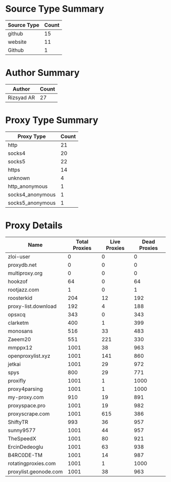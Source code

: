 # Source Type Summary

| Source Type | Count |
|-------------|-------|
| github | 15 |
| website | 11 |
| Github | 1 |


# Author Summary

| Author | Count |
|--------|-------|
| Rizsyad AR | 27 |


# Proxy Type Summary

| Proxy Type | Count |
|------------|-------|
| http | 21 |
| socks4 | 20 |
| socks5 | 22 |
| https | 14 |
| unknown | 4 |
| http_anonymous | 1 |
| socks4_anonymous | 1 |
| socks5_anonymous | 1 |


# Proxy Details

| Name | Total Proxies | Live Proxies | Dead Proxies |
|------|---------------|--------------|---------------|
| zloi-user | 0 | 0 | 0 |
| proxydb.net | 0 | 0 | 0 |
| multiproxy.org | 0 | 0 | 0 |
| hookzof | 64 | 0 | 64 |
| rootjazz.com | 1 | 0 | 1 |
| roosterkid | 204 | 12 | 192 |
| proxy-list.download | 192 | 4 | 188 |
| opsxcq | 343 | 0 | 343 |
| clarketm | 400 | 1 | 399 |
| monosans | 516 | 33 | 483 |
| Zaeem20 | 551 | 221 | 330 |
| mmppx12 | 1001 | 38 | 963 |
| openproxylist.xyz | 1001 | 141 | 860 |
| jetkai | 1001 | 29 | 972 |
| spys | 800 | 29 | 771 |
| proxifly | 1001 | 1 | 1000 |
| proxy4parsing | 1001 | 1 | 1000 |
| my-proxy.com | 910 | 19 | 891 |
| proxyspace.pro | 1001 | 19 | 982 |
| proxyscrape.com | 1001 | 615 | 386 |
| ShiftyTR | 993 | 36 | 957 |
| sunny9577 | 1001 | 44 | 957 |
| TheSpeedX | 1001 | 80 | 921 |
| ErcinDedeoglu | 1001 | 63 | 938 |
| B4RC0DE-TM | 1001 | 14 | 987 |
| rotatingproxies.com | 1001 | 1 | 1000 |
| proxylist.geonode.com | 1001 | 38 | 963 |
